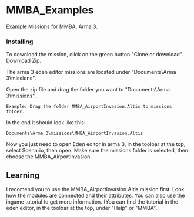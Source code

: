 # MMBA_Examples
Example Missions for MMBA, Arma 3.

### Installing

To download the mission, click on the green button "Clone or download". Download Zip.

The arma 3 eden editor missions are located under "Documents\Arma 3\missions".

Open the zip file and drag the folder you want to "Documents\Arma 3\missions". 

```
Example: Drag the folder MMBA_AirportInvasion.Altis to missions folder.
```
In the end it should look like this:
```
Documents\Arma 3\missions\MMBA_AirportInvasion.Altis
```

Now you just need to open Eden editor in arma 3, in the toolbar at the top, select Scenario, then open.
Make sure the missions folder is selected, then choose the MMBA_AirportInvasion.

## Learning

I recomend you to use the MMBA_AirportInvasion.Altis mission first. Look how the modules are connected and their attributes. You can also use the ingame tutorial to get more information. (You can find the tutorial in the eden editor, in the toolbar at the top, under "Help" or "MMBA".
